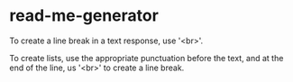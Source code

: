 # read-me-generator



To create a line break in a text response, use '<br\>'. 

To create lists, use the appropriate punctuation before the text, and at the end of the line, us '<br\>' to create a line break. 